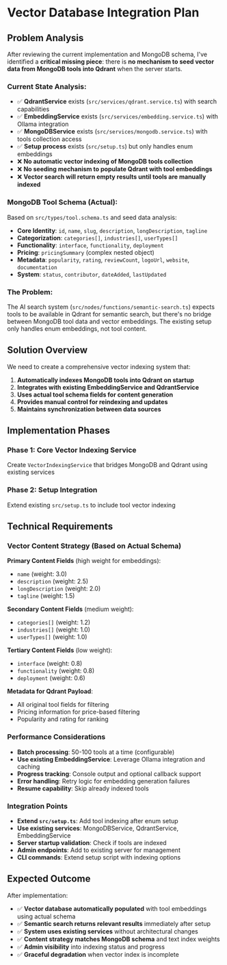 # Vector Database Integration Plan

## Problem Analysis

After reviewing the current implementation and MongoDB schema, I've identified a **critical missing piece**: there is **no mechanism to seed vector data from MongoDB tools into Qdrant** when the server starts.

### Current State Analysis:
- ✅ **QdrantService** exists (`src/services/qdrant.service.ts`) with search capabilities
- ✅ **EmbeddingService** exists (`src/services/embedding.service.ts`) with Ollama integration
- ✅ **MongoDBService** exists (`src/services/mongodb.service.ts`) with tools collection access
- ✅ **Setup process** exists (`src/setup.ts`) but only handles enum embeddings
- ❌ **No automatic vector indexing of MongoDB tools collection**
- ❌ **No seeding mechanism to populate Qdrant with tool embeddings**
- ❌ **Vector search will return empty results until tools are manually indexed**

### MongoDB Tool Schema (Actual):
Based on `src/types/tool.schema.ts` and seed data analysis:
- **Core Identity**: `id`, `name`, `slug`, `description`, `longDescription`, `tagline`
- **Categorization**: `categories[]`, `industries[]`, `userTypes[]`
- **Functionality**: `interface`, `functionality`, `deployment`
- **Pricing**: `pricingSummary` (complex nested object)
- **Metadata**: `popularity`, `rating`, `reviewCount`, `logoUrl`, `website`, `documentation`
- **System**: `status`, `contributor`, `dateAdded`, `lastUpdated`

### The Problem:
The AI search system (`src/nodes/functions/semantic-search.ts`) expects tools to be available in Qdrant for semantic search, but there's no bridge between MongoDB tool data and vector embeddings. The existing setup only handles enum embeddings, not tool content.

## Solution Overview

We need to create a comprehensive vector indexing system that:
1. **Automatically indexes MongoDB tools into Qdrant on startup**
2. **Integrates with existing EmbeddingService and QdrantService**
3. **Uses actual tool schema fields for content generation**
4. **Provides manual control for reindexing and updates**
5. **Maintains synchronization between data sources**

## Implementation Phases

### Phase 1: Core Vector Indexing Service
Create `VectorIndexingService` that bridges MongoDB and Qdrant using existing services

### Phase 2: Setup Integration
Extend existing `src/setup.ts` to include tool vector indexing

## Technical Requirements

### Vector Content Strategy (Based on Actual Schema)
**Primary Content Fields** (high weight for embeddings):
- `name` (weight: 3.0)
- `description` (weight: 2.5) 
- `longDescription` (weight: 2.0)
- `tagline` (weight: 1.5)

**Secondary Content Fields** (medium weight):
- `categories[]` (weight: 1.2)
- `industries[]` (weight: 1.0)
- `userTypes[]` (weight: 1.0)

**Tertiary Content Fields** (low weight):
- `interface` (weight: 0.8)
- `functionality` (weight: 0.8)
- `deployment` (weight: 0.6)

**Metadata for Qdrant Payload**:
- All original tool fields for filtering
- Pricing information for price-based filtering
- Popularity and rating for ranking

### Performance Considerations
- **Batch processing**: 50-100 tools at a time (configurable)
- **Use existing EmbeddingService**: Leverage Ollama integration and caching
- **Progress tracking**: Console output and optional callback support
- **Error handling**: Retry logic for embedding generation failures
- **Resume capability**: Skip already indexed tools

### Integration Points
- **Extend `src/setup.ts`**: Add tool indexing after enum setup
- **Use existing services**: MongoDBService, QdrantService, EmbeddingService
- **Server startup validation**: Check if tools are indexed
- **Admin endpoints**: Add to existing server for management
- **CLI commands**: Extend setup script with indexing options

## Expected Outcome

After implementation:
- ✅ **Vector database automatically populated** with tool embeddings using actual schema
- ✅ **Semantic search returns relevant results** immediately after setup
- ✅ **System uses existing services** without architectural changes
- ✅ **Content strategy matches MongoDB schema** and text index weights
- ✅ **Admin visibility** into indexing status and progress
- ✅ **Graceful degradation** when vector index is incomplete